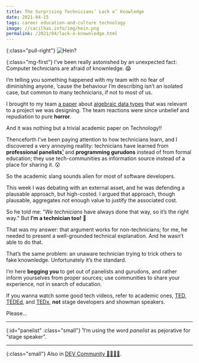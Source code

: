 ```yaml
---
title: The Surprising Technicians’ Lack o’ Knowledge
date: 2021-04-15
tags: career education-and-culture technology
image: //cacilhas.info/img/hein.png
permalink: /2021/04/lack-o-knownledge.html
---
```

[adt]: http://foldoc.org/algebraic+data+type
[dev.to]: https://dev.to/cacilhas/the-surprising-technicians-lack-o-knowledge-19ao
[ted]: https://www.ted.com/
[teded]: https://ed.ted.com/
[tedx]: https://www.ted.com/about/programs-initiatives/tedx-program

{:class="pull-right"} <img src="{{{ image }}}" alt="Hein?" />

{:class="mg-first"} I’ve been really astonished by an unexpected fact: Computer
technicians are afraid of knownledge. 😱

I’m telling you something happened with my team with no fear of diminishing
anyone, ’cause the behaviour I’m describing isn’t an isolated case, but common
to many technicians, if not to most of us.

I brought to my team
<u title="I’m looking for that paper now, but I can’t found it. 😞">a paper</u>
about [algebraic data types][adt] that was relevant to a project we was
designing. The team reactions were since unbelief and repudiation to pure
**horror**.

And it was nothing but a trivial academic paper on Technology!!

Thenceforth I’ve been paying attention to how technicians learn, and I
discovered a very annoying reallity: technicians have learned from
**professional panelists**[¹](#panelist) and **programming gurudons** instead
of from formal education; they use tech-communities as information source
instead of a place for sharing it. 😲

So the academic slang sounds alien for most of software developers.

This week I was debating with an external asset, and he was defending a
plausable approach, but high-costed. I argued that approach, though plausable,
aggregates not enough value to justify the associated cost.

So he told me: “*We technicians* have always done that way, so it’s the right
way.” But **I’m a technician too!** 😤

That was my answer: that argument works for non-technicians; for me, he needed
to present a well-grounded technical explanation. And he wasn’t able to do
that.

That’s the same problem: an unaware technician trying to trick others to fake
knownledge. Unfortunately it’s the standard.

I’m here **begging you** to get out of panelists and gurudons, and rather inform
yourselves from proper sources; use communities to share your experience, not
in search of education.

If you wanna watch some good tech videos, refer to academic ones, [TED][ted],
[TEDEd][teded], and [TEDx][tedx], **not** stage developers and showman speakers.

Please…

-----

{:id="panelist" :class="small"} ¹I’m using the word *panelist* as pejorative for
“stage speaker”.

-----

{:class="small"} Also in [DEV Community 👩‍💻👨‍💻][dev.to].
